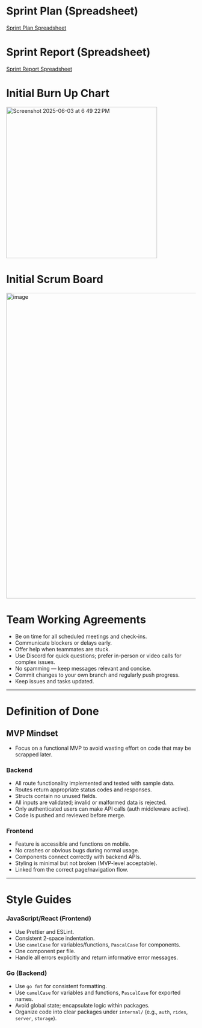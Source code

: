 # Sprint Plan (Spreadsheet)
[Sprint Plan Spreadsheet
](https://docs.google.com/spreadsheets/d/1tmSRyWA6JefFeFS_9EEcLunIjvr7DFBf1u24YFj8k5M/edit?gid=1311804720#gid=1311804720)

# Sprint Report (Spreadsheet)
[Sprint Report Spreadsheet](https://docs.google.com/spreadsheets/d/1tmSRyWA6JefFeFS_9EEcLunIjvr7DFBf1u24YFj8k5M/edit?gid=1149744209#gid=1149744209)

# Initial Burn Up Chart
<img width="401" alt="Screenshot 2025-06-03 at 6 49 22 PM" src="https://github.com/user-attachments/assets/4067c246-46d1-46cb-ae81-b5287564da2c" />


# Initial Scrum Board
<img width="810" alt="image" src="https://github.com/user-attachments/assets/d6ed01f7-f108-42e2-9e5c-ed0ec260fb8c" />

# Team Working Agreements

- Be on time for all scheduled meetings and check-ins.  
- Communicate blockers or delays early.  
- Offer help when teammates are stuck.  
- Use Discord for quick questions; prefer in-person or video calls for complex issues.  
- No spamming — keep messages relevant and concise.  
- Commit changes to your own branch and regularly push progress.
- Keep issues and tasks updated.  

---

# Definition of Done

## MVP Mindset
- Focus on a functional MVP to avoid wasting effort on code that may be scrapped later.

### Backend
- All route functionality implemented and tested with sample data.  
- Routes return appropriate status codes and responses.  
- Structs contain no unused fields.  
- All inputs are validated; invalid or malformed data is rejected.  
- Only authenticated users can make API calls (auth middleware active).  
- Code is pushed and reviewed before merge.  

### Frontend
- Feature is accessible and functions on mobile.  
- No crashes or obvious bugs during normal usage.  
- Components connect correctly with backend APIs.  
- Styling is minimal but not broken (MVP-level acceptable).  
- Linked from the correct page/navigation flow.  

---

# Style Guides

### JavaScript/React (Frontend)
- Use Prettier and ESLint.
- Consistent 2-space indentation.
- Use `camelCase` for variables/functions, `PascalCase` for components.
- One component per file.
- Handle all errors explicitly and return informative error messages.


### Go (Backend)
- Use `go fmt` for consistent formatting.
- Use `camelCase` for variables and functions, `PascalCase` for exported names.
- Avoid global state; encapsulate logic within packages.
- Organize code into clear packages under `internal/` (e.g., `auth`, `rides`, `server`, `storage`).
